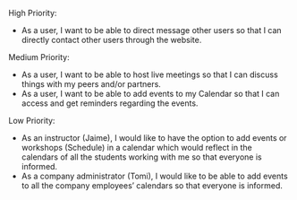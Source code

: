 High Priority:

- As a user, I want to be able to direct message other users so that I can directly contact other users through the website.

Medium Priority:

- As a user, I want to be able to host live meetings so that I can discuss things with my peers and/or partners.
- As a user, I want to be able to add events to my Calendar so that I can access and get reminders regarding the events.

Low Priority:

- As an instructor (Jaime), I would like to have the option to add events or workshops (Schedule) in a calendar which would reflect in the calendars of all the students working with me so that everyone is informed.
- As a company administrator (Tomi), I would like to be able to add events to all the company employees’ calendars so that everyone is informed.
